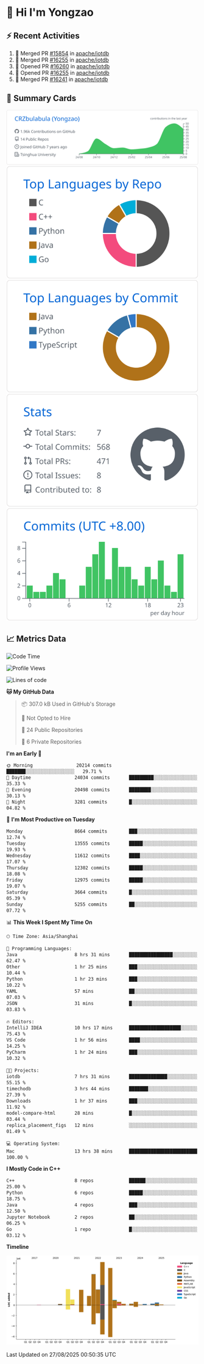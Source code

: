 # 👋 Hi I'm Yongzao

## ⚡ Recent Activities
<!--START_SECTION:activity-->
1. 🎉 Merged PR [#15854](https://github.com/apache/iotdb/pull/15854) in [apache/iotdb](https://github.com/apache/iotdb)
2. 🎉 Merged PR [#16255](https://github.com/apache/iotdb/pull/16255) in [apache/iotdb](https://github.com/apache/iotdb)
3. 💪 Opened PR [#16260](https://github.com/apache/iotdb/pull/16260) in [apache/iotdb](https://github.com/apache/iotdb)
4. 💪 Opened PR [#16255](https://github.com/apache/iotdb/pull/16255) in [apache/iotdb](https://github.com/apache/iotdb)
5. 🎉 Merged PR [#16241](https://github.com/apache/iotdb/pull/16241) in [apache/iotdb](https://github.com/apache/iotdb)
<!--END_SECTION:activity-->

## 🎑 Summary Cards

[![](https://raw.githubusercontent.com/CRZbulabula/CRZbulabula/main/profile-summary-card-output/github/0-profile-details.svg)](https://github.com/vn7n24fzkq/github-profile-summary-cards)
[![](https://raw.githubusercontent.com/CRZbulabula/CRZbulabula/main/profile-summary-card-output/github/1-repos-per-language.svg)](https://github.com/vn7n24fzkq/github-profile-summary-cards) [![](https://raw.githubusercontent.com/CRZbulabula/CRZbulabula/main/profile-summary-card-output/github/2-most-commit-language.svg)](https://github.com/vn7n24fzkq/github-profile-summary-cards)
[![](https://raw.githubusercontent.com/CRZbulabula/CRZbulabula/main/profile-summary-card-output/github/3-stats.svg)](https://github.com/vn7n24fzkq/github-profile-summary-cards) [![](https://raw.githubusercontent.com/CRZbulabula/CRZbulabula/main/profile-summary-card-output/github/4-productive-time.svg)](https://github.com/vn7n24fzkq/github-profile-summary-cards)

## 📈 Metrics Data

<!--START_SECTION:waka-->
![Code Time](http://img.shields.io/badge/Code%20Time-1%2C145%20hrs%2010%20mins-blue)

![Profile Views](http://img.shields.io/badge/Profile%20Views-1-blue)

![Lines of code](https://img.shields.io/badge/From%20Hello%20World%20I%27ve%20Written-36.6%20million%20lines%20of%20code-blue)

**🐱 My GitHub Data** 

> 📦 307.0 kB Used in GitHub's Storage 
 > 
> 🚫 Not Opted to Hire
 > 
> 📜 24 Public Repositories 
 > 
> 🔑 6 Private Repositories 
 > 
**I'm an Early 🐤** 

```text
🌞 Morning                20214 commits       ███████░░░░░░░░░░░░░░░░░░   29.71 % 
🌆 Daytime                24034 commits       █████████░░░░░░░░░░░░░░░░   35.33 % 
🌃 Evening                20498 commits       ████████░░░░░░░░░░░░░░░░░   30.13 % 
🌙 Night                  3281 commits        █░░░░░░░░░░░░░░░░░░░░░░░░   04.82 % 
```
📅 **I'm Most Productive on Tuesday** 

```text
Monday                   8664 commits        ███░░░░░░░░░░░░░░░░░░░░░░   12.74 % 
Tuesday                  13555 commits       █████░░░░░░░░░░░░░░░░░░░░   19.93 % 
Wednesday                11612 commits       ████░░░░░░░░░░░░░░░░░░░░░   17.07 % 
Thursday                 12302 commits       █████░░░░░░░░░░░░░░░░░░░░   18.08 % 
Friday                   12975 commits       █████░░░░░░░░░░░░░░░░░░░░   19.07 % 
Saturday                 3664 commits        █░░░░░░░░░░░░░░░░░░░░░░░░   05.39 % 
Sunday                   5255 commits        ██░░░░░░░░░░░░░░░░░░░░░░░   07.72 % 
```


📊 **This Week I Spent My Time On** 

```text
🕑︎ Time Zone: Asia/Shanghai

💬 Programming Languages: 
Java                     8 hrs 31 mins       ████████████████░░░░░░░░░   62.47 % 
Other                    1 hr 25 mins        ███░░░░░░░░░░░░░░░░░░░░░░   10.44 % 
Python                   1 hr 23 mins        ███░░░░░░░░░░░░░░░░░░░░░░   10.22 % 
YAML                     57 mins             ██░░░░░░░░░░░░░░░░░░░░░░░   07.03 % 
JSON                     31 mins             █░░░░░░░░░░░░░░░░░░░░░░░░   03.83 % 

🔥 Editors: 
IntelliJ IDEA            10 hrs 17 mins      ███████████████████░░░░░░   75.43 % 
VS Code                  1 hr 56 mins        ████░░░░░░░░░░░░░░░░░░░░░   14.25 % 
PyCharm                  1 hr 24 mins        ███░░░░░░░░░░░░░░░░░░░░░░   10.32 % 

🐱‍💻 Projects: 
iotdb                    7 hrs 31 mins       ██████████████░░░░░░░░░░░   55.15 % 
timechodb                3 hrs 44 mins       ███████░░░░░░░░░░░░░░░░░░   27.39 % 
Downloads                1 hr 37 mins        ███░░░░░░░░░░░░░░░░░░░░░░   11.92 % 
model-compare-html       28 mins             █░░░░░░░░░░░░░░░░░░░░░░░░   03.44 % 
replica_placement_figs   12 mins             ░░░░░░░░░░░░░░░░░░░░░░░░░   01.49 % 

💻 Operating System: 
Mac                      13 hrs 38 mins      █████████████████████████   100.00 % 
```

**I Mostly Code in C++** 

```text
C++                      8 repos             ██████░░░░░░░░░░░░░░░░░░░   25.00 % 
Python                   6 repos             █████░░░░░░░░░░░░░░░░░░░░   18.75 % 
Java                     4 repos             ███░░░░░░░░░░░░░░░░░░░░░░   12.50 % 
Jupyter Notebook         2 repos             ██░░░░░░░░░░░░░░░░░░░░░░░   06.25 % 
Go                       1 repo              █░░░░░░░░░░░░░░░░░░░░░░░░   03.12 % 
```



**Timeline**

![Lines of Code chart](https://raw.githubusercontent.com/CRZbulabula/CRZbulabula/main/assets/bar_graph.png)


 Last Updated on 27/08/2025 00:50:35 UTC
<!--END_SECTION:waka-->

